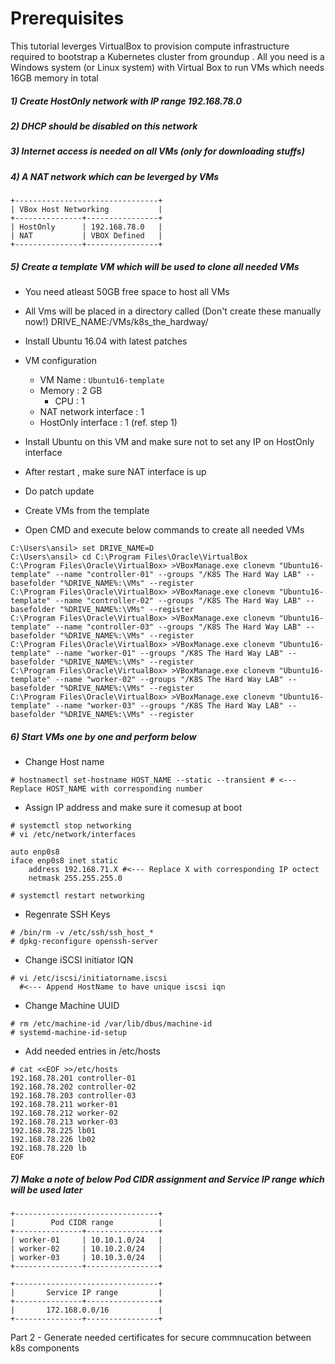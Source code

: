 # Prerequisites

This tutorial leverges VirtualBox to provision compute infrastructure required to 
bootstrap a Kubernetes cluster from groundup . 
All you need is a Windows system (or Linux system) with Virtual Box to run VMs which needs 16GB memory in total 

##### 1) Create HostOnly network with IP range 192.168.78.0
##### 2) DHCP should be disabled on this network 
##### 3) Internet access is needed on all VMs (only for downloading stuffs)
##### 4) A NAT network which can be leverged by VMs 
```
+--------------------------------+
| VBox Host Networking           |
+---------------+----------------+
| HostOnly      | 192.168.78.0   |
| NAT           | VBOX Defined   |
+---------------+----------------+
```
##### 5) Create a template VM which will be used to clone all needed VMs 

- You need atleast 50GB free space to host all VMs
- All Vms will be placed in a directory called (Don't create these manually now!)
 DRIVE_NAME:/VMs/k8s_the_hardway/

- Install Ubuntu 16.04 with latest patches 
- VM configuration  
    - VM Name : `Ubuntu16-template`
    - Memory  : 2 GB 
	  - CPU     : 1 
    - NAT network interface : 1 
    - HostOnly interface    : 1 (ref. step 1)	

- Install Ubuntu on this VM and make sure not to set any IP on HostOnly interface 
- After restart , make sure NAT interface is up 
- Do patch update 		
- Create VMs from the template  
- Open CMD and execute below commands to create all needed VMs 
```
C:\Users\ansil> set DRIVE_NAME=D
C:\Users\ansil> cd C:\Program Files\Oracle\VirtualBox
C:\Program Files\Oracle\VirtualBox> >VBoxManage.exe clonevm "Ubuntu16-template" --name "controller-01" --groups "/K8S The Hard Way LAB" --basefolder "%DRIVE_NAME%:\VMs" --register
C:\Program Files\Oracle\VirtualBox> >VBoxManage.exe clonevm "Ubuntu16-template" --name "controller-02" --groups "/K8S The Hard Way LAB" --basefolder "%DRIVE_NAME%:\VMs" --register  
C:\Program Files\Oracle\VirtualBox> >VBoxManage.exe clonevm "Ubuntu16-template" --name "controller-03" --groups "/K8S The Hard Way LAB" --basefolder "%DRIVE_NAME%:\VMs" --register
C:\Program Files\Oracle\VirtualBox> >VBoxManage.exe clonevm "Ubuntu16-template" --name "worker-01" --groups "/K8S The Hard Way LAB" --basefolder "%DRIVE_NAME%:\VMs" --register
C:\Program Files\Oracle\VirtualBox> >VBoxManage.exe clonevm "Ubuntu16-template" --name "worker-02" --groups "/K8S The Hard Way LAB" --basefolder "%DRIVE_NAME%:\VMs" --register
C:\Program Files\Oracle\VirtualBox> >VBoxManage.exe clonevm "Ubuntu16-template" --name "worker-03" --groups "/K8S The Hard Way LAB" --basefolder "%DRIVE_NAME%:\VMs" --register
```
##### 6) Start VMs one by one and perform below 

- Change Host name 
```
# hostnamectl set-hostname HOST_NAME --static --transient # <--- Replace HOST_NAME with corresponding number
```
- Assign IP address and make sure it comesup at boot 
```
# systemctl stop networking
# vi /etc/network/interfaces

auto enp0s8
iface enp0s8 inet static
    address 192.168.71.X #<--- Replace X with corresponding IP octect
    netmask 255.255.255.0

# systemctl restart networking
```
- Regenrate SSH Keys 
```
# /bin/rm -v /etc/ssh/ssh_host_*
# dpkg-reconfigure openssh-server
```
- Change iSCSI initiator IQN
```
# vi /etc/iscsi/initiatorname.iscsi 
  #<--- Append HostName to have unique iscsi iqn 
```  
- Change Machine UUID 
```
# rm /etc/machine-id /var/lib/dbus/machine-id
# systemd-machine-id-setup
```
- Add needed entries in /etc/hosts 
```
# cat <<EOF >>/etc/hosts
192.168.78.201 controller-01
192.168.78.202 controller-02
192.168.78.203 controller-03
192.168.78.211 worker-01
192.168.78.212 worker-02
192.168.78.213 worker-03
192.168.78.225 lb01
192.168.78.226 lb02
192.168.78.220 lb 
EOF
```
##### 7) Make a note of below Pod CIDR assignment and Service IP range which will be used later 
```
+--------------------------------+
|        Pod CIDR range          |
+---------------+----------------+
| worker-01     | 10.10.1.0/24   |
| worker-02     | 10.10.2.0/24   |
| worker-03     | 10.10.3.0/24   |
+---------------+----------------+

+--------------------------------+
|       Service IP range         |
+---------------+----------------+
|       172.168.0.0/16           |
+---------------+----------------+
```

Part 2 - Generate needed certificates for secure commnucation between k8s components 
